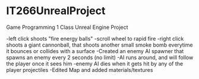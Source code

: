 # IT266UnrealProject
Game Programming 1 Class Unreal Engine Project

-left click shoots "fire energy balls"
-scroll wheel to rapid fire
-right click shoots a giant cannonball, that shoots another small smoke bomb everytime it bounces or collides with a surface
-Created an enemy AI spawner that spawns an enemy every 2 seconds (no limit)
-AI runs around, and will follow the player once it sees him
-enemy AI dies when it gets hit by any of the player projectiles
-Edited Map and added materials/textures
